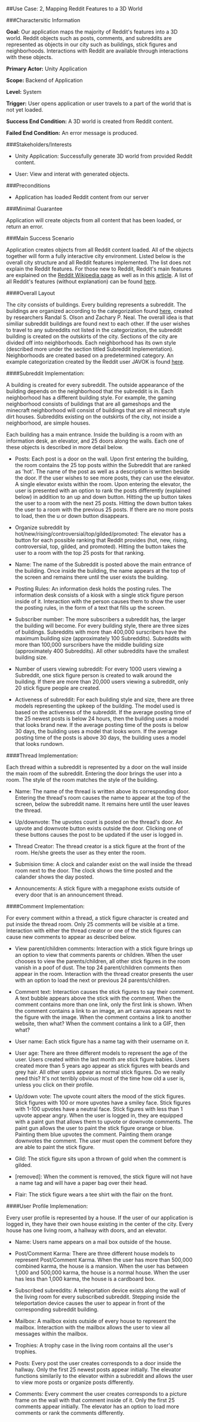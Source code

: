 ##Use Case: 2, Mapping Reddit Features to a 3D World

###Charactersitic Information

**Goal:** Our application maps the majority of Reddit's features into a 3D world. Reddit objects such as posts, comments, and subreddits are represented as objects in our city such as buildings, stick figures and neighborhoods. Interactions with Reddit are available through interactions with these objects. 

**Primary Actor:** Unity Application

**Scope:** Backend of Application

**Level:** System

**Trigger:** User opens application or user travels to a part of the world that is not yet loaded.

**Success End Condition:** A 3D world is created from Reddit content.

**Failed End Condition:** An error message is produced.

###Stakeholders/Interests

 * Unity Application: Successfully generate 3D world from provided Reddit content.
 
 * User: View and interat with generated objects.
 
###Preconditions

 * Application has loaded Reddit content from our server
 
###Minimal Guarantee

 Application will create objects from all content that has been loaded, or return an error.

###Main Success Scenario

Application creates objects from all Reddit content loaded. All of the objects together will form a fully interactive city environment. Listed below is the overall city structure and all Reddit features implemented. The list does not explain the Reddit features. For those new to Reddit, Reddit's main features are explained on the [Reddit Wikipedia page](https://en.wikipedia.org/wiki/Reddit) as well as in this [article](http://www.makeuseof.com/tag/download-best-of-the-web-delivered-the-reddit-manual/). A list of all Reddit's features (without explanation) can be found [here](https://www.reddit.com/dev/api/). 

####Overall Layout

The city consists of buildings. Every building represents a subreddit. The buildings are organized according to the categorization found [here](http://rhiever.github.io/redditviz/clustered/), created by researchers Randal S. Olson and Zachary P. Neal. The overall idea is that similiar subreddit buildings are found next to each other. If the user wishes to travel to any subreddits not listed in the categorization, the subreddit building is created on the outskirts of the city. Sections of the city are divided off into neighborhoods. Each neighborhood has its own style (described more under the section titled Subreddit Implementation). Neighborhoods are created based on a predetermined category. An example categorization created by the Reddit user JAVOK is found [here](http://i.imgur.com/pAUoJLB.jpg). 

####Subreddit Implementation:

A building is created for every subreddit. The outside appearance of the building depends on the neighborhood that the subreddit is in. Each neighborhood has a different building style. For example, the gaming neighborhood consists of buildings that are all gameshops and the minecraft neighborhood will consist of buildings that are all minecraft style dirt houses. Subreddits existing on the outskirts of the city, not inside a neighborhood, are simple houses.

Each building has a main entrance. Inside the building is a room with an information desk, an elevator, and 25 doors along the walls. Each one of these objects is described in more detail below.

 * Posts: Each post is a door on the wall. Upon first entering the building, the room contains the 25 top posts within the Subreddit that are ranked as 'hot'. The name of the post as well as a description is written beside the door. If the user wishes to see more posts, they can use the elevator. A single elevator exists within the room. Upon entering the elevator, the user is presented with an option to rank the posts differently (explained below) in addition to an up and down button. Hitting the up button takes the user to a room with the next 25 posts. Hitting the down button takes the user to a room with the previous 25 posts. If there are no more posts to load, then the u or down button disappears. 
 
 * Organize subreddit by hot/new/rising/controversial/top/gilded/promoted: The elevator has a button for each possible ranking that Reddit provides (hot, new, rising, controversial, top, gilded, and promoted). Hitting the button takes the user to a room with the top 25 posts for that ranking. 

 * Name: The name of the Subreddit is posted above the main entrance of the building. Once inside the building, the name appears at the top of the screen and remains there until the user exists the building.
 
 * Posting Rules: An information desk holds the posting rules. The information desk consists of a kiosk with a single stick figure person inside of it. Interaction with the person causes them to show the user the posting rules, in the form of a text that fills up the screen. 
 
 * Subscriber number: The more subscribers a subreddit has, the larger the building will become. For every building style, there are three sizes of buildings. Subreddits with more than 400,000 surscribers have the maximum building size (approximately 100 Subreddits). Subreddits with more than 100,000 surscribers have the middle building size (approximately 400 Subreddits). All other subreddits have the smallest building size.
 
 * Number of users viewing subreddit: For every 1000 users viewing a Subreddit, one stick figure person is created to walk around the building. If there are more than 20,000 users viewing a subreddit, only 20 stick figure people are created.
 
 * Activeness of subreddit: For each building style and size, there are three models representing the upkeep of the building. The model used is based on the activeness of the subreddit.  If the average posting time of the 25 newest posts is below 24 hours, then the building uses a model that looks brand new. If the average posting time of the posts is below 30 days, the building uses a model that looks worn. If the average posting time of the posts is above 30 days, the building uses a model that looks rundown. 
 
####Thread Implementation:

Each thread within a subreddit is represented by a door on the wall inside the main room of the subreddit. Entering the door brings the user into a room. The style of the room matches the style of the building.

 * Name: The name of the thread is written above its corresponding door. Entering the thread's room causes the name to appear at the top of the screen, below the subreddit name. It remains here until the user leaves the thread.
 
 * Up/downvote: The upvotes count is posted on the thread's door. An upvote and downvote button exists outside the door. Clicking one of these buttons causes the post to be updated if the user is logged in.
 
 * Thread Creator: The thread creator is a stick figure at the front of the room. He/she greets the user as they enter the room.
 
 * Submision time: A clock and calander exist on the wall inside the thread room next to the door. The clock shows the time posted and the calander shows the day posted.
 
 * Announcements: A stick figure with a megaphone exists outside of every door that is an announcement thread. 
 
####Comment Implementation:

For every comment within a thread, a stick figure character is created and put inside the thread room. Only 25 comments will be visible at a time. Interaction with either the thread creator or one of the stick figures can cause new comments to appear as described below. 

 * View parent/children comments: Interaction with a stick figure brings up an option to view that comments parents or children. When the user chooses to view the parents/children, all other stick figures in the room vanish in a poof of dust. The top 24 parent/children comments then appear in the room. Interaction with the thread creator presents the user with an option to load the next or previous 24 parents/children.
  
 * Comment text: Interaction causes the stick figures to say their comment. A text bubble appears above the stick with the comment. 
    When the comment contains more than one link, only the first link is shown. 
    When the comment contains a link to an image, an art canvas appears next to the figure with the image. 
    When the comment contains a link to another website, then what?
    When the comment contains a link to a GIF, then what?
  
 * User name: Each stick figure has a name tag with their username on it.
 
 * User age: There are three different models to represent the age of the user. Users created within the last month are stick figure babies. Users created more than 5 years ago appear as stick figures with beards and grey hair. All other users appear as normal stick figures.
 Do we really need this? It's not terribly obvious most of the time how old a user is, unless you click on their profile. 
 
 * Up/down vote: The upvote count alters the mood of the stick figures. Stick figures with 100 or more upvotes have a smiley face. Stick figures with 1-100 upvotes have a neutral face. Stick figures with less than 1 upvote appear angry. When the user is logged in, they are equipped with a paint gun that allows them to upvote or downvote comments. The paint gun allows the user to paint the stick figure orange or blue. Painting them blue upvotes the comment. Painting them orange downvotes the comment. The user must open the comment before they are able to paint the stick figure.
 
 * Gild: The stick figure sits upon a thrown of gold when the comment is gilded.
 
 * [removed]: When the comment is removed, the stick figure will not have a name tag and will have a paper bag over their head.
 
 * Flair: The stick figure wears a tee shirt with the flair on the front.

####User Profile Implemenation:

Every user profile is represented by a house. If the user of our application is logged in, they have their own house existing in the center of the city. Every house has one living room, a hallway with doors, and an elevator.

 * Name: Users name appears on a mail box outside of the house.
 
 * Post/Comment Karma: There are three different house models to represent Post/Comment Karma. When the user has more than 500,000 combined karma, the house is a mansion. When the user has between 1,000 and 500,000 karma, the house is a normal house. When the user has less than 1,000 karma, the house is a cardboard box.
 
 * Subscribed subreddits: A teleportation device exists along the wall of the living room for every subscribed subreddit. Stepping inside the teleportation device causes the user to appear in front of the corresponding subreddit building.
 
 * Mailbox: A mailbox exists outside of every house to represent the mailbox. Interaction with the mailbox allows the user to view all messages within the mailbox.

 * Trophies: A trophy case in the living room contains all the user's trophies. 
 
 * Posts: Every post the user creates corresponds to a door inside the hallway. Only the first 25 newest posts appear initially. The elevator functions similarily to the elevator within a subreddit and allows the user to view more posts or organize posts differently. 
 
 * Comments: Every comment the user creates corresponds to a picture frame on the wall with that comment inside of it. Only the first 25 comments appear initially. The elevator has an option to load more comments or rank the comments differently. 
